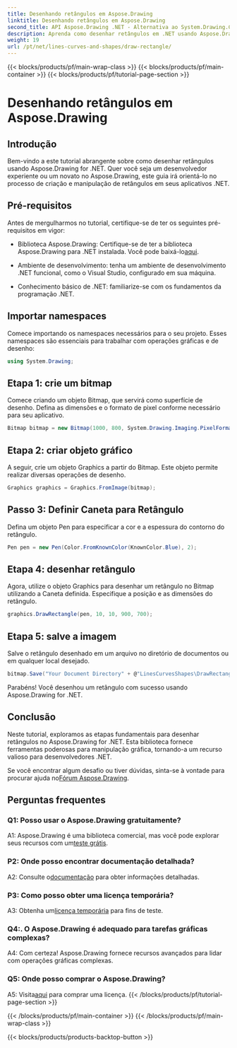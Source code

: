 ```yaml
---
title: Desenhando retângulos em Aspose.Drawing
linktitle: Desenhando retângulos em Aspose.Drawing
second_title: API Aspose.Drawing .NET - Alternativa ao System.Drawing.Common
description: Aprenda como desenhar retângulos em .NET usando Aspose.Drawing. Guia passo a passo com exemplos de código.
weight: 19
url: /pt/net/lines-curves-and-shapes/draw-rectangle/
---
```


{{< blocks/products/pf/main-wrap-class >}}
{{< blocks/products/pf/main-container >}}
{{< blocks/products/pf/tutorial-page-section >}}

# Desenhando retângulos em Aspose.Drawing

## Introdução

Bem-vindo a este tutorial abrangente sobre como desenhar retângulos usando Aspose.Drawing for .NET. Quer você seja um desenvolvedor experiente ou um novato no Aspose.Drawing, este guia irá orientá-lo no processo de criação e manipulação de retângulos em seus aplicativos .NET.

## Pré-requisitos

Antes de mergulharmos no tutorial, certifique-se de ter os seguintes pré-requisitos em vigor:

- Biblioteca Aspose.Drawing: Certifique-se de ter a biblioteca Aspose.Drawing para .NET instalada. Você pode baixá-lo[aqui](https://releases.aspose.com/drawing/net/).

- Ambiente de desenvolvimento: tenha um ambiente de desenvolvimento .NET funcional, como o Visual Studio, configurado em sua máquina.

- Conhecimento básico de .NET: familiarize-se com os fundamentos da programação .NET.

## Importar namespaces

Comece importando os namespaces necessários para o seu projeto. Esses namespaces são essenciais para trabalhar com operações gráficas e de desenho:

```csharp
using System.Drawing;
```

## Etapa 1: crie um bitmap

Comece criando um objeto Bitmap, que servirá como superfície de desenho. Defina as dimensões e o formato de pixel conforme necessário para seu aplicativo.

```csharp
Bitmap bitmap = new Bitmap(1000, 800, System.Drawing.Imaging.PixelFormat.Format32bppPArgb);
```

## Etapa 2: criar objeto gráfico

A seguir, crie um objeto Graphics a partir do Bitmap. Este objeto permite realizar diversas operações de desenho.

```csharp
Graphics graphics = Graphics.FromImage(bitmap);
```

## Passo 3: Definir Caneta para Retângulo

Defina um objeto Pen para especificar a cor e a espessura do contorno do retângulo.

```csharp
Pen pen = new Pen(Color.FromKnownColor(KnownColor.Blue), 2);
```

## Etapa 4: desenhar retângulo

Agora, utilize o objeto Graphics para desenhar um retângulo no Bitmap utilizando a Caneta definida. Especifique a posição e as dimensões do retângulo.

```csharp
graphics.DrawRectangle(pen, 10, 10, 900, 700);
```

## Etapa 5: salve a imagem

Salve o retângulo desenhado em um arquivo no diretório de documentos ou em qualquer local desejado.

```csharp
bitmap.Save("Your Document Directory" + @"LinesCurvesShapes\DrawRectangle_out.png");
```

Parabéns! Você desenhou um retângulo com sucesso usando Aspose.Drawing for .NET.

## Conclusão

Neste tutorial, exploramos as etapas fundamentais para desenhar retângulos no Aspose.Drawing for .NET. Esta biblioteca fornece ferramentas poderosas para manipulação gráfica, tornando-a um recurso valioso para desenvolvedores .NET.

 Se você encontrar algum desafio ou tiver dúvidas, sinta-se à vontade para procurar ajuda no[Fórum Aspose.Drawing](https://forum.aspose.com/c/diagram/17).

## Perguntas frequentes

### Q1: Posso usar o Aspose.Drawing gratuitamente?

 A1: Aspose.Drawing é uma biblioteca comercial, mas você pode explorar seus recursos com um[teste grátis](https://releases.aspose.com/).

### P2: Onde posso encontrar documentação detalhada?

 A2: Consulte o[documentação](https://reference.aspose.com/drawing/net/) para obter informações detalhadas.

### P3: Como posso obter uma licença temporária?

 A3: Obtenha um[licença temporária](https://purchase.aspose.com/temporary-license/) para fins de teste.

### Q4:. O Aspose.Drawing é adequado para tarefas gráficas complexas?

A4: Com certeza! Aspose.Drawing fornece recursos avançados para lidar com operações gráficas complexas.

### Q5: Onde posso comprar o Aspose.Drawing?

 A5: Visita[aqui](https://purchase.aspose.com/buy) para comprar uma licença.
{{< /blocks/products/pf/tutorial-page-section >}}

{{< /blocks/products/pf/main-container >}}
{{< /blocks/products/pf/main-wrap-class >}}

{{< blocks/products/products-backtop-button >}}

